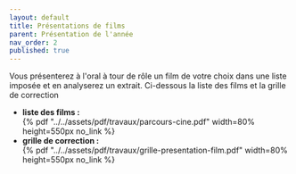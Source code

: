 ```yaml
---
layout: default
title: Présentations de films
parent: Présentation de l'année
nav_order: 2
published: true
---
```

Vous présenterez à l'oral à tour de rôle un film de votre choix dans une liste imposée et en analyserez un extrait. Ci-dessous la liste des films et la grille de correction
- **liste des films :**  
{% pdf "../../assets/pdf/travaux/parcours-cine.pdf" width=80% height=550px no_link %}
- **grille de correction :**  
{% pdf "../../assets/pdf/travaux/grille-presentation-film.pdf" width=80% height=550px no_link %}
